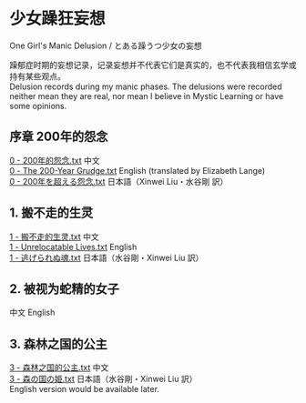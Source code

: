 # 少女躁狂妄想 
One Girl's Manic Delusion / とある躁うつ少女の妄想  

躁郁症时期的妄想记录，记录妄想并不代表它们是真实的，也不代表我相信玄学或持有某些观点。  
Delusion records during my manic phases. The delusions were recorded neither mean they are real, nor mean I believe in Mystic Learning or have some opinions.  
## 序章 200年的怨念
[0 - 200年的怨念.txt](https://github.com/SnowyYANG/TongLingHime/blob/master/0%20-%20200%E5%B9%B4%E7%9A%84%E6%80%A8%E5%BF%B5.txt) 中文  
[0 - The 200-Year Grudge.txt](https://github.com/SnowyYANG/TongLingHime/blob/master/0%20-%20The%20200-Year%20Grudge.txt) English (translated by Elizabeth Lange)  
[0 - 200年を超える怨念.txt](https://github.com/SnowyYANG/TongLingHime/blob/master/0%20-%20200%E5%B9%B4%E3%82%92%E8%B6%85%E3%81%88%E3%82%8B%E6%80%A8%E5%BF%B5.txt) 日本語（Xinwei Liu・水谷剛 訳）
## 1. 搬不走的生灵
[1 - 搬不走的生灵.txt](https://github.com/SnowyYANG/Delusions/blob/master/1%20-%20%E6%90%AC%E4%B8%8D%E8%B5%B0%E7%9A%84%E7%94%9F%E7%81%B5.txt) 中文  
[1 - Unrelocatable Lives.txt](https://github.com/SnowyYANG/Delusions/blob/master/1%20-%20Unrelocatable%20Lives.txt) English  
[1 - 逃げられぬ魂.txt](https://github.com/SnowyYANG/Delusions/blob/master/1%20-%20%E9%80%83%E3%81%92%E3%82%89%E3%82%8C%E3%81%AC%E9%AD%82.txt) 日本語（水谷剛・Xinwei Liu 訳）  
## 2. 被视为蛇精的女子
中文 English
## 3. 森林之国的公主
[3 - 森林之国的公主.txt](https://github.com/SnowyYANG/Delusions/blob/master/3%20-%20%E6%A3%AE%E6%9E%97%E4%B9%8B%E5%9B%BD%E7%9A%84%E5%85%AC%E4%B8%BB.txt) 中文  
[3 - 森の国の姫.txt](https://github.com/SnowyYANG/Delusions/blob/master/3%20-%20%E6%A3%AE%E3%81%AE%E5%9B%BD%E3%81%AE%E5%A7%AB.txt) 日本語（水谷剛・Xinwei Liu 訳）  
English version would be available later.  
